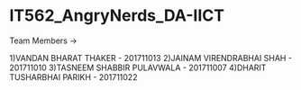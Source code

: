 # IT562_AngryNerds_DA-IICT

Team Members ->

1)VANDAN BHARAT THAKER - 201711013
2)JAINAM VIRENDRABHAI SHAH - 201711010
3)TASNEEM SHABBIR PULAVWALA - 201711007
4)DHARIT TUSHARBHAI PARIKH - 201711022
